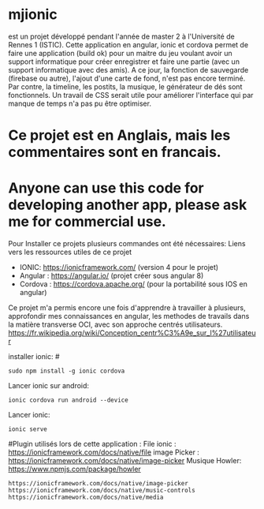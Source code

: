 # mjionic
est un projet développé pendant l'année de master 2 à l'Université de Rennes 1 (ISTIC).
Cette application en angular, ionic et cordova permet de faire une application (build ok)
pour un maitre du jeu voulant avoir un support informatique pour créer enregistrer et faire une partie (avec un support informatique avec des amis).
A ce jour, la fonction de sauvegarde (firebase ou autre), l'ajout d'une carte de fond, n'est pas encore terminé.
Par contre, la timeline, les postits, la musique, le générateur de dés sont fonctionnels.
Un travail de CSS serait utile pour améliorer l'interface qui par manque de temps n'a pas pu être optimiser.

# Ce projet est en Anglais, mais les commentaires sont en francais.

# Anyone can use this code for developing another app, please ask me for commercial use.

Pour Installer ce projets plusieurs commandes ont été nécessaires:
Liens vers les ressources utiles de ce projet 

* IONIC: https://ionicframework.com/ (version 4 pour le projet)
* Angular : https://angular.io/ (projet créer sous angular 8)
* Cordova : https://cordova.apache.org/ (pour la portabilité sous IOS en angular)

Ce projet m'a permis encore une fois d'apprendre à travailler à plusieurs, approfondir mes connaissances en angular, les methodes de travails dans la matière transverse OCI, avec son approche centrés utilisateurs.
https://fr.wikipedia.org/wiki/Conception_centr%C3%A9e_sur_l%27utilisateur

installer ionic: #
<pre><code>sudo npm install -g ionic cordova</code></pre>

Lancer ionic sur android:
<pre><code>ionic cordova run android --device</code></pre>

Lancer ionic:
<pre><code>ionic serve</code></pre>

#Plugin utilisés lors de cette application :
File ionic : https://ionicframework.com/docs/native/file
image Picker : https://ionicframework.com/docs/native/image-picker
Musique Howler: https://www.npmjs.com/package/howler

<pre><code>https://ionicframework.com/docs/native/image-picker
https://ionicframework.com/docs/native/music-controls
https://ionicframework.com/docs/native/media

</code></pre>


